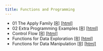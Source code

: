 ```yaml
---
title: Functions and Programming
---
```


 * 01 The Apply Family [[R]](/demo/Functions_and_Programming/01_The_Apply_Family.R) [[html]](/demo/Functions_and_Programming/01_The_Apply_Family.html)
 * 02 Extra Programming Examples [[R]](/demo/Functions_and_Programming/02_Extra_Programming_Examples.R) [[html]](/demo/Functions_and_Programming/02_Extra_Programming_Examples.html)
 * Control Flow [[R]](/demo/Functions_and_Programming/Control_Flow.R) [[html]](/demo/Functions_and_Programming/Control_Flow.html)
 * Functions for Data Exploration [[R]](/demo/Functions_and_Programming/Functions_for_Data_Exploration.R) [[html]](/demo/Functions_and_Programming/Functions_for_Data_Exploration.html)
 * Functions for Data Manipulation [[R]](/demo/Functions_and_Programming/Functions_for_Data_Manipulation.R) [[html]](/demo/Functions_and_Programming/Functions_for_Data_Manipulation.html)
